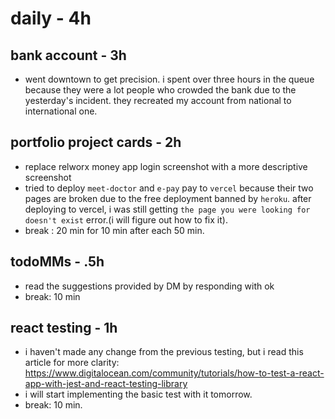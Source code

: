 # daily - 4h

## bank account - 3h

- went downtown to get precision. i spent over three hours in the queue because they were a lot people who crowded the bank due to the yesterday's incident. they recreated my account from national to international one.

## portfolio project cards - 2h

- replace relworx money app login screenshot with a more descriptive screenshot
- tried to deploy `meet-doctor` and `e-pay` pay to `vercel` because their two pages are broken due to the free deployment banned by `heroku`. after deploying to vercel, i was still getting `the page you were looking for doesn't exist` error.(i will figure out how to fix it).
- break : 20 min for 10 min after each 50 min.

## todoMMs - .5h

- read the suggestions provided by DM by responding with ok
- break: 10 min

## react testing - 1h

- i haven't made any change from the previous testing, but i read this article for more clarity: https://www.digitalocean.com/community/tutorials/how-to-test-a-react-app-with-jest-and-react-testing-library
- i will start implementing the basic test with it tomorrow.
- break: 10 min.
